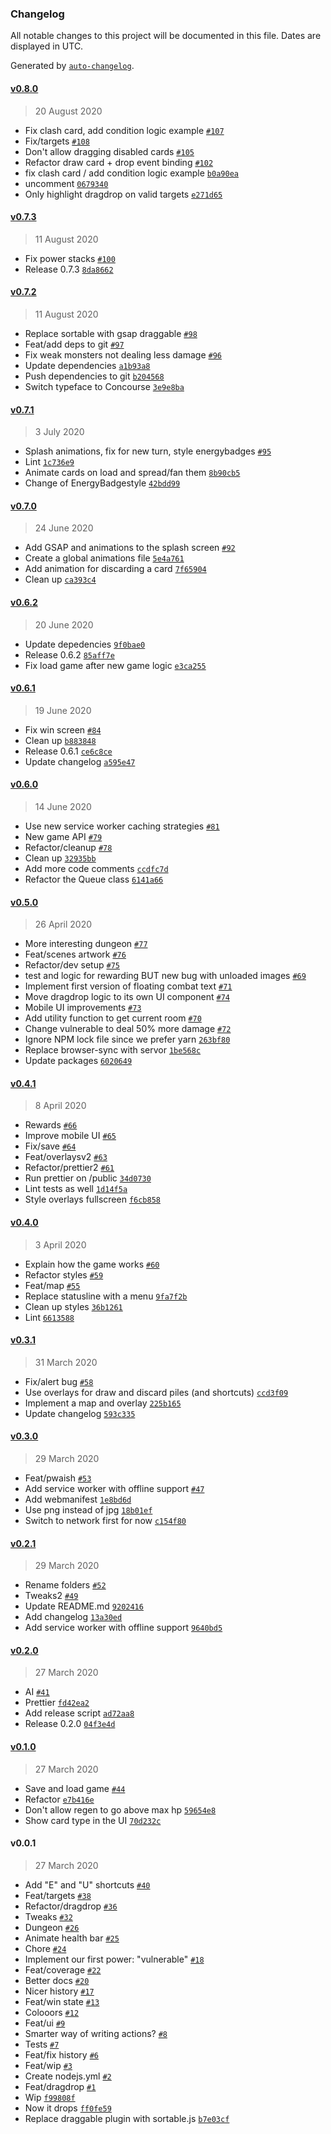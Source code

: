 ### Changelog

All notable changes to this project will be documented in this file. Dates are displayed in UTC.

Generated by [`auto-changelog`](https://github.com/CookPete/auto-changelog).

#### [v0.8.0](https://github.com/oskarrough/slaytheweb/compare/v0.7.3...v0.8.0)

> 20 August 2020

- Fix clash card, add condition logic example [`#107`](https://github.com/oskarrough/slaytheweb/pull/107)
- Fix/targets [`#108`](https://github.com/oskarrough/slaytheweb/pull/108)
- Don't allow dragging disabled cards [`#105`](https://github.com/oskarrough/slaytheweb/pull/105)
- Refactor draw card + drop event binding [`#102`](https://github.com/oskarrough/slaytheweb/pull/102)
- fix clash card / add condition logic example [`b0a90ea`](https://github.com/oskarrough/slaytheweb/commit/b0a90eab06b610e3d6970f2c04c48ff168bf069b)
- uncomment [`0679340`](https://github.com/oskarrough/slaytheweb/commit/0679340b9f0708332e4b5269503982a94c57eb70)
- Only highlight dragdrop on valid targets [`e271d65`](https://github.com/oskarrough/slaytheweb/commit/e271d659536087b019283201fde2f24b13937df0)

#### [v0.7.3](https://github.com/oskarrough/slaytheweb/compare/v0.7.2...v0.7.3)

> 11 August 2020

- Fix power stacks [`#100`](https://github.com/oskarrough/slaytheweb/pull/100)
- Release 0.7.3 [`8da8662`](https://github.com/oskarrough/slaytheweb/commit/8da86628cfcc8a9579fd2f615c8b415e635790cd)

#### [v0.7.2](https://github.com/oskarrough/slaytheweb/compare/v0.7.1...v0.7.2)

> 11 August 2020

- Replace sortable with gsap draggable [`#98`](https://github.com/oskarrough/slaytheweb/pull/98)
- Feat/add deps to git [`#97`](https://github.com/oskarrough/slaytheweb/pull/97)
- Fix weak monsters not dealing less damage [`#96`](https://github.com/oskarrough/slaytheweb/pull/96)
- Update dependencies [`a1b93a8`](https://github.com/oskarrough/slaytheweb/commit/a1b93a83aa789baf19995fd093bc0b61ba2212eb)
- Push dependencies to git [`b204568`](https://github.com/oskarrough/slaytheweb/commit/b20456870810d5038455a205fbe84c0cfac5a590)
- Switch typeface to Concourse [`3e9e8ba`](https://github.com/oskarrough/slaytheweb/commit/3e9e8ba0d695196f2160b77558fe7ce87c701d4f)

#### [v0.7.1](https://github.com/oskarrough/slaytheweb/compare/v0.7.0...v0.7.1)

> 3 July 2020

- Splash animations, fix for new turn, style energybadges [`#95`](https://github.com/oskarrough/slaytheweb/pull/95)
- Lint [`1c736e9`](https://github.com/oskarrough/slaytheweb/commit/1c736e95c19eb61ca7b480d76002bfe996ab76ae)
- Animate cards on load and spread/fan them [`8b90cb5`](https://github.com/oskarrough/slaytheweb/commit/8b90cb5afe9a6bd3c4c4408ba2f4a184a8d21b54)
- Change of EnergyBadgestyle [`42bdd99`](https://github.com/oskarrough/slaytheweb/commit/42bdd99ef70bec889e5cd01a82d30d006b670361)

#### [v0.7.0](https://github.com/oskarrough/slaytheweb/compare/v0.6.2...v0.7.0)

> 24 June 2020

- Add GSAP and animations to the splash screen [`#92`](https://github.com/oskarrough/slaytheweb/pull/92)
- Create a global animations file [`5e4a761`](https://github.com/oskarrough/slaytheweb/commit/5e4a7617e545dedcfba73884c4e65f85f2888265)
- Add animation for discarding a card [`7f65904`](https://github.com/oskarrough/slaytheweb/commit/7f65904cb1605fcb6657706b295436eaefc47b6f)
- Clean up [`ca393c4`](https://github.com/oskarrough/slaytheweb/commit/ca393c4d13adc84ea82f4e9c4985e481269705a7)

#### [v0.6.2](https://github.com/oskarrough/slaytheweb/compare/v0.6.1...v0.6.2)

> 20 June 2020

- Update depedencies [`9f0bae0`](https://github.com/oskarrough/slaytheweb/commit/9f0bae0bd096560c9600d18de46d8df18a842900)
- Release 0.6.2 [`85aff7e`](https://github.com/oskarrough/slaytheweb/commit/85aff7e83e7e78eba60e100183f5a5fa84fa56b5)
- Fix load game after new game logic [`e3ca255`](https://github.com/oskarrough/slaytheweb/commit/e3ca2558b0bea99f8f619791546b7b196ba5c2ef)

#### [v0.6.1](https://github.com/oskarrough/slaytheweb/compare/v0.6.0...v0.6.1)

> 19 June 2020

- Fix win screen [`#84`](https://github.com/oskarrough/slaytheweb/pull/84)
- Clean up [`b883848`](https://github.com/oskarrough/slaytheweb/commit/b8838486cd44ce2088fc2bd3cf1a3a740edad5d5)
- Release 0.6.1 [`ce6c8ce`](https://github.com/oskarrough/slaytheweb/commit/ce6c8ce61a878f7d9ec912e5003d151b42ed1e3d)
- Update changelog [`a595e47`](https://github.com/oskarrough/slaytheweb/commit/a595e478bbe0350a3843592deca7c45c26521a9b)

#### [v0.6.0](https://github.com/oskarrough/slaytheweb/compare/v0.5.0...v0.6.0)

> 14 June 2020

- Use new service worker caching strategies [`#81`](https://github.com/oskarrough/slaytheweb/pull/81)
- New game API [`#79`](https://github.com/oskarrough/slaytheweb/pull/79)
- Refactor/cleanup [`#78`](https://github.com/oskarrough/slaytheweb/pull/78)
- Clean up [`32935bb`](https://github.com/oskarrough/slaytheweb/commit/32935bbf8706fb08fde51b5305c6597bbd8ad12a)
- Add more code comments [`ccdfc7d`](https://github.com/oskarrough/slaytheweb/commit/ccdfc7d8154ed76a3c6476dfd16e6ddb5796dfd3)
- Refactor the Queue class [`6141a66`](https://github.com/oskarrough/slaytheweb/commit/6141a66d649ed07cbd033c8a546cf3eae707cccf)

#### [v0.5.0](https://github.com/oskarrough/slaytheweb/compare/v0.4.1...v0.5.0)

> 26 April 2020

- More interesting dungeon [`#77`](https://github.com/oskarrough/slaytheweb/pull/77)
- Feat/scenes artwork [`#76`](https://github.com/oskarrough/slaytheweb/pull/76)
- Refactor/dev setup [`#75`](https://github.com/oskarrough/slaytheweb/pull/75)
- test and logic for rewarding BUT new bug with unloaded images [`#69`](https://github.com/oskarrough/slaytheweb/pull/69)
- Implement first version of floating combat text [`#71`](https://github.com/oskarrough/slaytheweb/pull/71)
- Move dragdrop logic to its own UI component [`#74`](https://github.com/oskarrough/slaytheweb/pull/74)
- Mobile UI improvements [`#73`](https://github.com/oskarrough/slaytheweb/pull/73)
- Add utility function to get current room [`#70`](https://github.com/oskarrough/slaytheweb/pull/70)
- Change vulnerable to deal 50% more damage [`#72`](https://github.com/oskarrough/slaytheweb/pull/72)
- Ignore NPM lock file since we prefer yarn [`263bf80`](https://github.com/oskarrough/slaytheweb/commit/263bf80fbea0604a678400097ead5a3e1cc342af)
- Replace browser-sync with servor [`1be568c`](https://github.com/oskarrough/slaytheweb/commit/1be568cc12e15453349fd2defdb5b5c68655bea2)
- Update packages [`6020649`](https://github.com/oskarrough/slaytheweb/commit/6020649797288c7231a4b16a5840f7a9eaa25184)

#### [v0.4.1](https://github.com/oskarrough/slaytheweb/compare/v0.4.0...v0.4.1)

> 8 April 2020

- Rewards [`#66`](https://github.com/oskarrough/slaytheweb/pull/66)
- Improve mobile UI [`#65`](https://github.com/oskarrough/slaytheweb/pull/65)
- Fix/save [`#64`](https://github.com/oskarrough/slaytheweb/pull/64)
- Feat/overlaysv2 [`#63`](https://github.com/oskarrough/slaytheweb/pull/63)
- Refactor/prettier2 [`#61`](https://github.com/oskarrough/slaytheweb/pull/61)
- Run prettier on /public [`34d0730`](https://github.com/oskarrough/slaytheweb/commit/34d0730ef32cdb260f5588519e5c7349769a94d9)
- Lint tests as well [`1d14f5a`](https://github.com/oskarrough/slaytheweb/commit/1d14f5abf1cebf47394d2e41426badf2621302f5)
- Style overlays fullscreen [`f6cb858`](https://github.com/oskarrough/slaytheweb/commit/f6cb858fccd4b7ba51faacee60013c9ae97319a3)

#### [v0.4.0](https://github.com/oskarrough/slaytheweb/compare/v0.3.1...v0.4.0)

> 3 April 2020

- Explain how the game works [`#60`](https://github.com/oskarrough/slaytheweb/pull/60)
- Refactor styles [`#59`](https://github.com/oskarrough/slaytheweb/pull/59)
- Feat/map [`#55`](https://github.com/oskarrough/slaytheweb/pull/55)
- Replace statusline with a menu [`9fa7f2b`](https://github.com/oskarrough/slaytheweb/commit/9fa7f2b34bf290e82b06acddc343a8c177adae98)
- Clean up styles [`36b1261`](https://github.com/oskarrough/slaytheweb/commit/36b12617616ddc134a32cde6294116baa9cdb0fb)
- Lint [`6613588`](https://github.com/oskarrough/slaytheweb/commit/6613588d058a0c14e6b38e4d4ebcefa08bc28f16)

#### [v0.3.1](https://github.com/oskarrough/slaytheweb/compare/v0.3.0...v0.3.1)

> 31 March 2020

- Fix/alert bug [`#58`](https://github.com/oskarrough/slaytheweb/pull/58)
- Use overlays for draw and discard piles (and shortcuts) [`ccd3f09`](https://github.com/oskarrough/slaytheweb/commit/ccd3f09a9fe73fe69c4c1db6a0c11947925777b3)
- Implement a map and overlay [`225b165`](https://github.com/oskarrough/slaytheweb/commit/225b1658dbf2f826da2bd2da188d51671e2545d9)
- Update changelog [`593c335`](https://github.com/oskarrough/slaytheweb/commit/593c33573451787bb59e5a905c0995082b67ea2d)

#### [v0.3.0](https://github.com/oskarrough/slaytheweb/compare/v0.2.1...v0.3.0)

> 29 March 2020

- Feat/pwaish [`#53`](https://github.com/oskarrough/slaytheweb/pull/53)
- Add service worker with offline support [`#47`](https://github.com/oskarrough/slaytheweb/pull/47)
- Add webmanifest [`1e8bd6d`](https://github.com/oskarrough/slaytheweb/commit/1e8bd6d9e5555eb0a06cea0ec75b3f195f12537d)
- Use png instead of jpg [`18b01ef`](https://github.com/oskarrough/slaytheweb/commit/18b01ef27563568e22352288d5407336d34d7bad)
- Switch to network first for now [`c154f80`](https://github.com/oskarrough/slaytheweb/commit/c154f80a71c85ed6f0d9aa2a334d36b9561c4d2c)

#### [v0.2.1](https://github.com/oskarrough/slaytheweb/compare/v0.2.0...v0.2.1)

> 29 March 2020

- Rename folders [`#52`](https://github.com/oskarrough/slaytheweb/pull/52)
- Tweaks2 [`#49`](https://github.com/oskarrough/slaytheweb/pull/49)
- Update README.md [`9202416`](https://github.com/oskarrough/slaytheweb/commit/920241639bc2625923f8790ddbf82a64c38719d0)
- Add changelog [`13a30ed`](https://github.com/oskarrough/slaytheweb/commit/13a30ed1e26bed13e48450d44f9b90921436f1b1)
- Add service worker with offline support [`9640bd5`](https://github.com/oskarrough/slaytheweb/commit/9640bd54f885fdd0863b49f1575a12377f530d58)

#### [v0.2.0](https://github.com/oskarrough/slaytheweb/compare/v0.1.0...v0.2.0)

> 27 March 2020

- AI [`#41`](https://github.com/oskarrough/slaytheweb/pull/41)
- Prettier [`fd42ea2`](https://github.com/oskarrough/slaytheweb/commit/fd42ea2d9b7f9f97acb4477ad70e47140b9e0e77)
- Add release script [`ad72aa8`](https://github.com/oskarrough/slaytheweb/commit/ad72aa80463fa36ce16c0ac6dec35c5841a1da43)
- Release 0.2.0 [`04f3e4d`](https://github.com/oskarrough/slaytheweb/commit/04f3e4d0ab328a852cf0d48f8ee0e05ccf6e1a7f)

#### [v0.1.0](https://github.com/oskarrough/slaytheweb/compare/v0.0.1...v0.1.0)

> 27 March 2020

- Save and load game [`#44`](https://github.com/oskarrough/slaytheweb/pull/44)
- Refactor [`e7b416e`](https://github.com/oskarrough/slaytheweb/commit/e7b416e5afdff76466152ccb79633ee740006f5b)
- Don't allow regen to go above max hp [`59654e8`](https://github.com/oskarrough/slaytheweb/commit/59654e810cc12128e1ea9a47c70b4e6bd94ba6a1)
- Show card type in the UI [`70d232c`](https://github.com/oskarrough/slaytheweb/commit/70d232ce013f9fcc677df5227da9ad7ed7e81079)

#### v0.0.1

> 27 March 2020

- Add "E" and "U" shortcuts [`#40`](https://github.com/oskarrough/slaytheweb/pull/40)
- Feat/targets [`#38`](https://github.com/oskarrough/slaytheweb/pull/38)
- Refactor/dragdrop [`#36`](https://github.com/oskarrough/slaytheweb/pull/36)
- Tweaks [`#32`](https://github.com/oskarrough/slaytheweb/pull/32)
- Dungeon [`#26`](https://github.com/oskarrough/slaytheweb/pull/26)
- Animate health bar [`#25`](https://github.com/oskarrough/slaytheweb/pull/25)
- Chore [`#24`](https://github.com/oskarrough/slaytheweb/pull/24)
- Implement our first power: "vulnerable" [`#18`](https://github.com/oskarrough/slaytheweb/pull/18)
- Feat/coverage [`#22`](https://github.com/oskarrough/slaytheweb/pull/22)
- Better docs [`#20`](https://github.com/oskarrough/slaytheweb/pull/20)
- Nicer history [`#17`](https://github.com/oskarrough/slaytheweb/pull/17)
- Feat/win state [`#13`](https://github.com/oskarrough/slaytheweb/pull/13)
- Colooors [`#12`](https://github.com/oskarrough/slaytheweb/pull/12)
- Feat/ui [`#9`](https://github.com/oskarrough/slaytheweb/pull/9)
- Smarter way of writing actions? [`#8`](https://github.com/oskarrough/slaytheweb/pull/8)
- Tests [`#7`](https://github.com/oskarrough/slaytheweb/pull/7)
- Feat/fix history [`#6`](https://github.com/oskarrough/slaytheweb/pull/6)
- Feat/wip [`#3`](https://github.com/oskarrough/slaytheweb/pull/3)
- Create nodejs.yml [`#2`](https://github.com/oskarrough/slaytheweb/pull/2)
- Feat/dragdrop [`#1`](https://github.com/oskarrough/slaytheweb/pull/1)
- Wip [`f99808f`](https://github.com/oskarrough/slaytheweb/commit/f99808f6ee741e5a613b926ccf79f245811c3462)
- Now it drops [`ff0fe59`](https://github.com/oskarrough/slaytheweb/commit/ff0fe59a7959ac252ff4a946a372b493eb087839)
- Replace draggable plugin with sortable.js [`b7e03cf`](https://github.com/oskarrough/slaytheweb/commit/b7e03cfb45002d7491cdf3506daad15d40a1d497)
